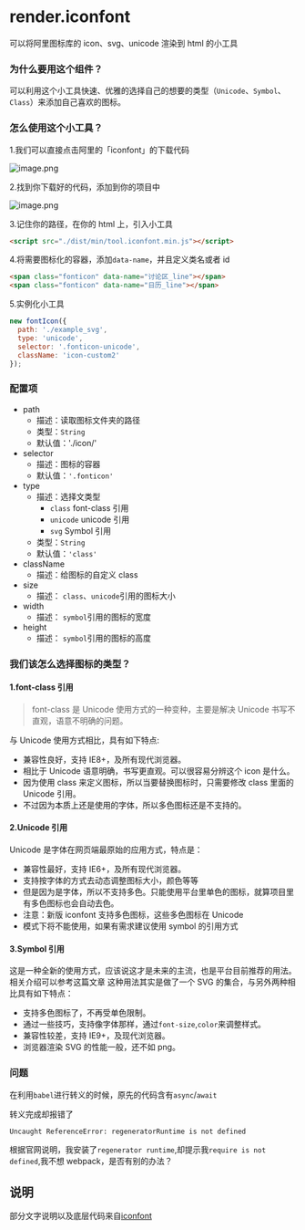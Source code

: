 # render.iconfont

可以将阿里图标库的 icon、svg、unicode 渲染到 html 的小工具

### 为什么要用这个组件？

可以利用这个小工具快速、优雅的选择自己的想要的类型（`Unicode`、`Symbol`、`Class`）来添加自己喜欢的图标。

### 怎么使用这个小工具？

1.我们可以直接点击阿里的「iconfont」的下载代码

![image.png](https://i.loli.net/2019/09/27/U9dwFPIl7ZJmi2S.png)

2.找到你下载好的代码，添加到你的项目中

![image.png](https://i.loli.net/2019/09/27/LwFBiJlobgaTPQn.png)

3.记住你的路径，在你的 html 上，引入小工具

```html
<script src="./dist/min/tool.iconfont.min.js"></script>
```

4.将需要图标化的容器，添加`data-name`，并且定义类名或者 id

```html
<span class="fonticon" data-name="讨论区_line"></span>
<span class="fonticon" data-name="日历_line"></span>
```

5.实例化小工具

```js
new fontIcon({
  path: './example_svg',
  type: 'unicode',
  selector: '.fonticon-unicode',
  className: 'icon-custom2'
});
```

### 配置项

- path
  - 描述：读取图标文件夹的路径
  - 类型：`String`
  - 默认值：'./icon/'
- selector
  - 描述：图标的容器
  - 默认值：`'.fonticon'`
- type
  - 描述：选择文类型
    - `class` font-class 引用
    - `unicode` unicode 引用
    - `svg` Symbol 引用
  - 类型：`String`
  - 默认值：`'class'`
- className
  - 描述：给图标的自定义 class
- size
  - 描述： `class`、`unicode`引用的图标大小
- width
  - 描述： `symbol`引用的图标的宽度
- height
  - 描述： `symbol`引用的图标的高度

### 我们该怎么选择图标的类型？

#### 1.font-class 引用

> font-class 是 Unicode 使用方式的一种变种，主要是解决 Unicode 书写不直观，语意不明确的问题。

与 Unicode 使用方式相比，具有如下特点:

- 兼容性良好，支持 IE8+，及所有现代浏览器。
- 相比于 Unicode 语意明确，书写更直观。可以很容易分辨这个 icon 是什么。
- 因为使用 class 来定义图标，所以当要替换图标时，只需要修改 class 里面的 Unicode 引用。
- 不过因为本质上还是使用的字体，所以多色图标还是不支持的。

#### 2.Unicode 引用

Unicode 是字体在网页端最原始的应用方式，特点是：

- 兼容性最好，支持 IE6+，及所有现代浏览器。
- 支持按字体的方式去动态调整图标大小，颜色等等
- 但是因为是字体，所以不支持多色。只能使用平台里单色的图标，就算项目里有多色图标也会自动去色。
- 注意：新版 iconfont 支持多色图标，这些多色图标在 Unicode
- 模式下将不能使用，如果有需求建议使用 symbol 的引用方式

#### 3.Symbol 引用

这是一种全新的使用方式，应该说这才是未来的主流，也是平台目前推荐的用法。相关介绍可以参考这篇文章
这种用法其实是做了一个 SVG 的集合，与另外两种相比具有如下特点：

- 支持多色图标了，不再受单色限制。
- 通过一些技巧，支持像字体那样，通过`font-size`,`color`来调整样式。
- 兼容性较差，支持 IE9+，及现代浏览器。
- 浏览器渲染 SVG 的性能一般，还不如 png。

### 问题

在利用`babel`进行转义的时候，原先的代码含有`async`/`await`

转义完成却报错了

```
Uncaught ReferenceError: regeneratorRuntime is not defined
```

根据官网说明，我安装了`regenerator runtime`,却提示我`require is not defined`,我不想 webpack，是否有别的办法？

## 说明

部分文字说明以及底层代码来自[iconfont](https://www.iconfont.cn)
